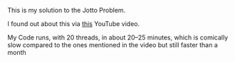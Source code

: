 This is my solution to the Jotto Problem.

I found out about this via [this](https://youtu.be/c33AZBnRHks?si=_DtsjOe_0Xz12iZy) YouTube video.

My Code runs, with 20 threads, in about 20–25 minutes, which is comically slow compared to the ones mentioned in the video but still faster than a month
